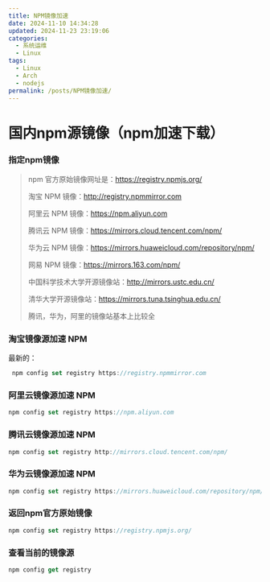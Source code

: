 ```yaml
---
title: NPM镜像加速
date: 2024-11-10 14:34:28
updated: 2024-11-23 23:19:06
categories:
  - 系统运维
  - Linux
tags:
  - Linux
  - Arch
  - nodejs
permalink: /posts/NPM镜像加速/
---
```

# 国内npm源镜像（npm加速下载）

### 指定npm镜像

> npm 官方原始镜像网址是：https://registry.npmjs.org/
>
> 淘宝 NPM 镜像：http://registry.npmmirror.com
>
> 阿里云 NPM 镜像：https://npm.aliyun.com
>
> 腾讯云 NPM 镜像：https://mirrors.cloud.tencent.com/npm/
>
> 华为云 NPM 镜像：https://mirrors.huaweicloud.com/repository/npm/
>
> 网易 NPM 镜像：https://mirrors.163.com/npm/
>
> 中国科学技术大学开源镜像站：http://mirrors.ustc.edu.cn/
>
> 清华大学开源镜像站：https://mirrors.tuna.tsinghua.edu.cn/
>
> 腾讯，华为，阿里的镜像站基本上比较全

### **淘宝**镜像源加速 NPM

最新的：

```typescript
 npm config set registry https://registry.npmmirror.com
```

### **阿里云**镜像源加速 NPM

```typescript
npm config set registry https://npm.aliyun.com
```

### **腾讯云**镜像源加速 NPM

```typescript
npm config set registry http://mirrors.cloud.tencent.com/npm/
```

### **华为云**镜像源加速 NPM

```typescript
npm config set registry https://mirrors.huaweicloud.com/repository/npm/
```

### 返回**npm官方原始镜像**

```typescript
npm config set registry https://registry.npmjs.org/
```

### **查看当前的镜像源**

```typescript
npm config get registry
```
